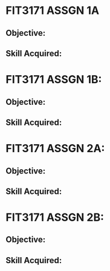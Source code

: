 # FIT3171 ASSGN 1A
## Objective:
## Skill Acquired:

# FIT3171 ASSGN 1B:
## Objective:
## Skill Acquired:

# FIT3171 ASSGN 2A:
## Objective:
## Skill Acquired:

# FIT3171 ASSGN 2B:
## Objective:
## Skill Acquired:
